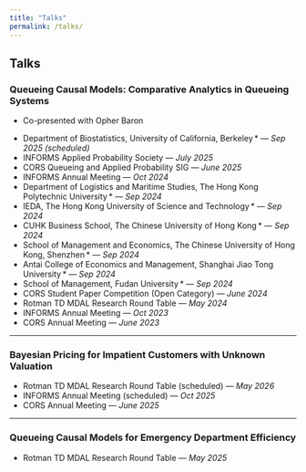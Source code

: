 ```yaml
---
title: "Talks"
permalink: /talks/
---
```



## Talks

### Queueing Causal Models: Comparative Analytics in Queueing Systems
* Co-presented with Opher Baron
- Department of Biostatistics, University of California, Berkeley * — *Sep 2025 (scheduled)*  
- INFORMS Applied Probability Society — *July 2025*  
- CORS Queueing and Applied Probability SIG — *June 2025*  
- INFORMS Annual Meeting — *Oct 2024*  
- Department of Logistics and Maritime Studies, The Hong Kong Polytechnic University * — *Sep 2024*  
- IEDA, The Hong Kong University of Science and Technology * — *Sep 2024*  
- CUHK Business School, The Chinese University of Hong Kong * — *Sep 2024*  
- School of Management and Economics, The Chinese University of Hong Kong, Shenzhen * — *Sep 2024*  
- Antai College of Economics and Management, Shanghai Jiao Tong University * — *Sep 2024*  
- School of Management, Fudan University * — *Sep 2024*  
- CORS Student Paper Competition (Open Category) — *June 2024*  
- Rotman TD MDAL Research Round Table — *May 2024*  
- INFORMS Annual Meeting — *Oct 2023*  
- CORS Annual Meeting — *June 2023*  


---

### Bayesian Pricing for Impatient Customers with Unknown Valuation

- Rotman TD MDAL Research Round Table (scheduled) — *May 2026*  
- INFORMS Annual Meeting (scheduled) — *Oct 2025*  
- CORS Annual Meeting — *June 2025*

---

### Queueing Causal Models for Emergency Department Efficiency

- Rotman TD MDAL Research Round Table — *May 2025*



